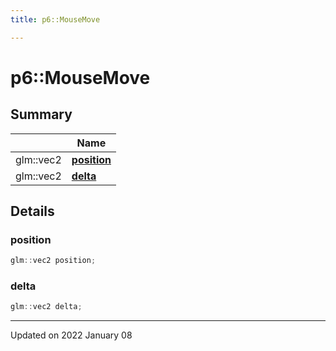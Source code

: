 ```yaml
---
title: p6::MouseMove

---
```


# p6::MouseMove





## Summary


|                | Name           |
| -------------- | -------------- |
| glm::vec2 | **[position](/reference/Classes/structp6_1_1_mouse_move#position)**  |
| glm::vec2 | **[delta](/reference/Classes/structp6_1_1_mouse_move#delta)**  |

## Details


### position

```cpp
glm::vec2 position;
```


### delta

```cpp
glm::vec2 delta;
```


-------------------------------

Updated on 2022 January 08